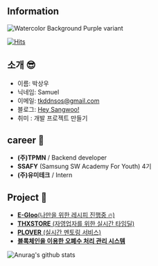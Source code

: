 <h2>Information</h2>

<!--
**upswp/upswp** is a ✨ _special_ ✨ repository because its `README.md` (this file) appears on your GitHub profile.

Here are some ideas to get you started:

- 🔭 I’m currently working on ...

- 🌱 I’m currently learning ...

- 👯 I’m looking to collaborate on ...

- 🤔 I’m looking for help with ...

- 💬 Ask me about ...

- 📫 How to reach me: ...

- 😄 Pronouns: ...

- ⚡ Fun fact: ...
  -->
  ![Watercolor Background Purple variant](https://user-images.githubusercontent.com/70404643/111873946-2d3e5b00-89d6-11eb-8abe-5bca5d2029b0.png)

  [![Hits](https://hits.seeyoufarm.com/api/count/incr/badge.svg?url=https%3A%2F%2Fgithub.com%2Fupswp&count_bg=%23353866&title_bg=%23B4B6BC&icon=twoo.svg&icon_color=%23494DF5&title=Hello+Sangwoo%21&edge_flat=false)](https://hits.seeyoufarm.com)

  ## 소개 😎

  - 이름: 박상우
  - 닉네임: Samuel
  - 이메일: [tkddnsos@gmail.com](tkddnsos@gmail.com)
  - 블로그: [Hey Sangwoo!](https://upsw-p.tistory.com/)
  - 취미 : 개발 프로젝트 만들기


  ## career 🥸

  - **(주)TPMN** / Backend developer
  - **SSAFY** (Samsung SW Academy For Youth) 4기
  - **(주)유미테크** / Intern

  ## Project 🎇

  - [**E-Gloo**(나만을 위한 레시피 진행중 🔥)](https://github.com/penguinsAtEgloo/E-Gloo)
  - [**THXSTORE** (자영업자를 위한 실시간 타임딜)](https://github.com/upswp/THXSTORE)
  - [**PLOVER**  (실시간 멘토링 서비스)](https://github.com/upswp/PLOVER)
  - [**블록체인을 이용한 오폐수 처리 관리 시스템**](https://tb.kibo.or.kr/ktms/supplyTe/download.do?rbsIdx=110&idx=1020190012438&tag=2)

  ![Anurag's github stats](https://github-readme-stats.vercel.app/api?username=upswp&show_icons=true&theme=radical)
  <br>
